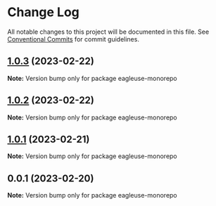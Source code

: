 # Change Log

All notable changes to this project will be documented in this file.
See [Conventional Commits](https://conventionalcommits.org) for commit guidelines.

## [1.0.3](https://github.com/meetqy/eagleuse/compare/v1.0.2...v1.0.3) (2023-02-22)

**Note:** Version bump only for package eagleuse-monorepo

## [1.0.2](https://github.com/meetqy/eagleuse/compare/v1.0.1...v1.0.2) (2023-02-22)

**Note:** Version bump only for package eagleuse-monorepo

## [1.0.1](https://github.com/meetqy/eagleuse/compare/v0.0.1...v1.0.1) (2023-02-21)

**Note:** Version bump only for package eagleuse-monorepo

## 0.0.1 (2023-02-20)

**Note:** Version bump only for package eagleuse-monorepo
